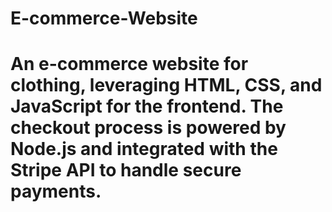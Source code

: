 # E-commerce-Website
# An e-commerce website for clothing, leveraging HTML, CSS, and JavaScript for the frontend. The checkout process is powered by Node.js and integrated with the Stripe API to handle secure payments.
